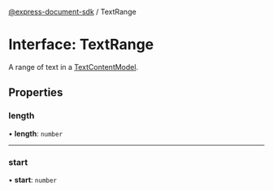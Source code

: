 [@express-document-sdk](../overview.md) / TextRange

# Interface: TextRange

A range of text in a [TextContentModel](../classes/TextContentModel.md).

## Properties

### length

• **length**: `number`

---

### start

• **start**: `number`
